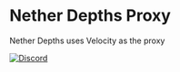 # Nether Depths Proxy
Nether Depths uses Velocity as the proxy

[![Discord](https://discord.com/api/guilds/661736128373719141/widget.png)](https://netherdepths.com/discord)